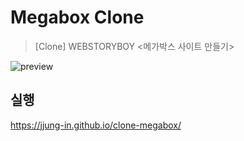 # Megabox Clone 
> [Clone] WEBSTORYBOY <메가박스 사이트 만들기>
<img src="./img/megabox_preview.gif" alt="preview">

## 실행
https://jjung-in.github.io/clone-megabox/
